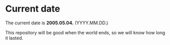 # Current date

The current date is **2005.05.04.** (YYYY.MM.DD.)

This repository will be good when the world ends, so we will know how long it lasted.